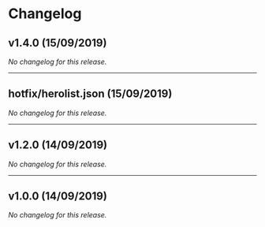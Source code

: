# Changelog

## v1.4.0 (15/09/2019)
*No changelog for this release.*

---

## hotfix/herolist.json (15/09/2019)
*No changelog for this release.*

---

## v1.2.0 (14/09/2019)
*No changelog for this release.*

---

## v1.0.0 (14/09/2019)
*No changelog for this release.*
